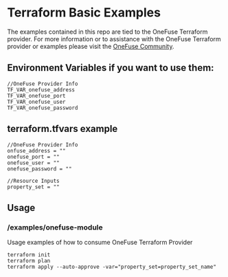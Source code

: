 # Terraform Basic Examples

The examples contained in this repo are tied to the OneFuse Terraform provider.  For more information or to assistance with the OneFuse Terraform provider or examples please visit the [OneFuse Community](https://onefuse.cloudbolt.io/).

## Environment Variables if you want to use them:

```
//OneFuse Provider Info
TF_VAR_onefuse_address
TF_VAR_onefuse_port
TF_VAR_onefuse_user
TF_VAR_onefuse_password

```

## terraform.tfvars example

```
//OneFuse Provider Info
onfuse_address = ""
onefuse_port = ""
onefuse_user = ""
onefuse_password = ""

//Resource Inputs
property_set = ""
```

## Usage

### /examples/onefuse-module

Usage examples of how to consume OneFuse Terraform Provider

```
terraform init
terraform plan
terraform apply --auto-approve -var="property_set=property_set_name"
```
